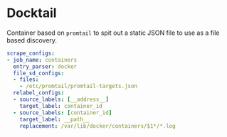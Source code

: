 # Docktail

Container based on `promtail` to spit out a static JSON file to use as a file based discovery.

```yaml
scrape_configs:
- job_name: containers
  entry_parser: docker
  file_sd_configs:
  - files:
    - /etc/promtail/promtail-targets.json
  relabel_configs:
  - source_labels: [__address__]
    target_label: container_id
  - source_labels: [container_id]
    target_label: __path__
    replacement: /var/lib/docker/containers/$1*/*.log
```
